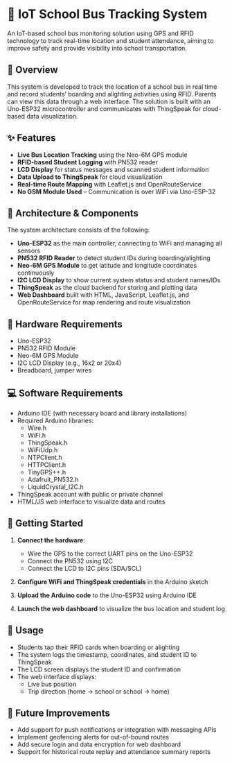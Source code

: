 # 🚌 IoT School Bus Tracking System

An IoT-based school bus monitoring solution using GPS and RFID technology to track real-time location and student attendance, aiming to improve safety and provide visibility into school transportation.

## 🧾 Overview

This system is developed to track the location of a school bus in real time and record students’ boarding and alighting activities using RFID. Parents can view this data through a web interface. The solution is built with an Uno-ESP32 microcontroller and communicates with ThingSpeak for cloud-based data visualization.

## ✨ Features

- **Live Bus Location Tracking** using the Neo-6M GPS module  
- **RFID-based Student Logging** with PN532 reader  
- **LCD Display** for status messages and scanned student information  
- **Data Upload to ThingSpeak** for cloud visualization  
- **Real-time Route Mapping** with Leaflet.js and OpenRouteService  
- **No GSM Module Used** – Communication is over WiFi via Uno-ESP-32

## 🧩 Architecture & Components

The system architecture consists of the following:

- **Uno-ESP32** as the main controller, connecting to WiFi and managing all sensors  
- **PN532 RFID Reader** to detect student IDs during boarding/alighting  
- **Neo-6M GPS Module** to get latitude and longitude coordinates continuously  
- **I2C LCD Display** to show current system status and student names/IDs  
- **ThingSpeak** as the cloud backend for storing and plotting data  
- **Web Dashboard** built with HTML, JavaScript, Leaflet.js, and OpenRouteService for map rendering and route visualization

## 🔧 Hardware Requirements

- Uno-ESP32  
- PN532 RFID Module  
- Neo-6M GPS Module  
- I2C LCD Display (e.g., 16x2 or 20x4)  
- Breadboard, jumper wires  

## 💻 Software Requirements

- Arduino IDE (with necessary board and library installations)  
- Required Arduino libraries:  
  - Wire.h
  - WiFi.h
  - ThingSpeak.h
  - WiFiUdp.h
  - NTPClient.h
  - HTTPClient.h
  - TinyGPS++.h
  - Adafruit_PN532.h
  - LiquidCrystal_I2C.h
- ThingSpeak account with public or private channel  
- HTML/JS web interface to visualize data and routes

## 🚀 Getting Started

1. **Connect the hardware**:
   - Wire the GPS to the correct UART pins on the Uno-ESP32
   - Connect the PN532 using I2C
   - Connect the LCD to I2C pins (SDA/SCL)
   
2. **Configure WiFi and ThingSpeak credentials** in the Arduino sketch

3. **Upload the Arduino code** to the Uno-ESP32 using Arduino IDE

4. **Launch the web dashboard** to visualize the bus location and student log

## 📘 Usage

- Students tap their RFID cards when boarding or alighting  
- The system logs the timestamp, coordinates, and student ID to ThingSpeak  
- The LCD screen displays the student ID and confirmation  
- The web interface displays:
  - Live bus position
  - Trip direction (home → school or school → home)

## 🔮 Future Improvements

- Add support for push notifications or integration with messaging APIs  
- Implement geofencing alerts for out-of-bound routes  
- Add secure login and data encryption for web dashboard  
- Support for historical route replay and attendance summary reports  
